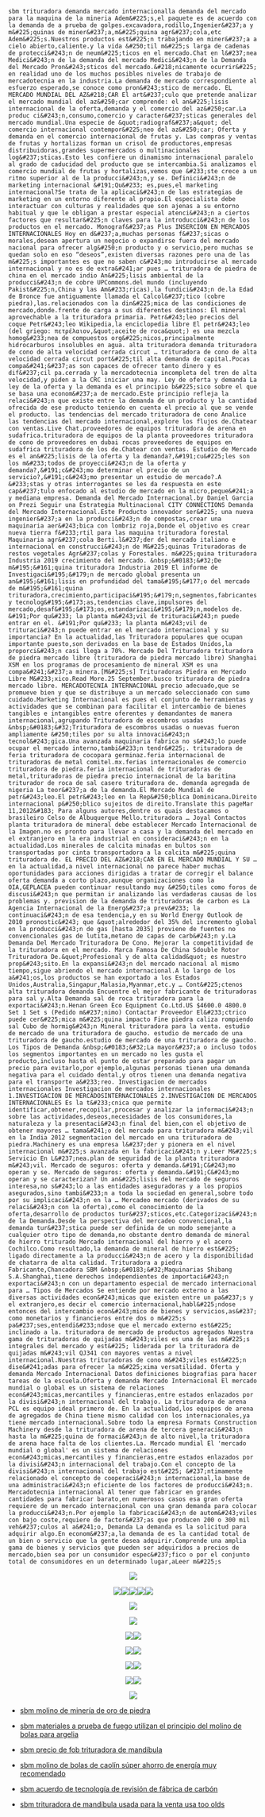 
```
sbm trituradora demanda mercado internacionalla demanda del mercado para la maquina de la mineria Adem&#225;s,el paquete es de acuerdo con la demanda de a prueba de golpes.excavadora,rodillo,Ingenier&#237;a y m&#225;quinas de miner&#237;a,m&#225;quina agr&#237;cola,etc Adem&#225;s.Nuestros productos est&#225;n trabajando en miner&#237;a a cielo abierto,caliente.y la vida &#250;til m&#225;s larga de cadenas de protecci&#243;n de neum&#225;ticos en el mercado.Chat en l&#237;nea Medici&#243;n de la demanda del mercado Medici&#243;n de la Demanda del Mercado Pron&#243;sticos del mercado.&#218;nicamente ocurrir&#225; en realidad uno de los muchos posibles niveles de trabajo de mercadotecnia en la industria.La demanda de mercado correspondiente al esfuerzo esperado,se conoce como pron&#243;stico de mercado. EL MERCADO MUNDIAL DEL AZ&#218;CAR El art&#237;culo que pretende analizar el mercado mundial del az&#250;car comprende: el an&#225;lisis internacional de la oferta,demanda y el comercio del az&#250;car.La produc ci&#243;n,consumo,comercio y caracter&#237;sticas generales del mercado mundial.Una especie de &quot;radiograf&#237;a&quot; del comercio internacional contempor&#225;neo del az&#250;car; Oferta y demanda en el comercio internacional de frutas y. Las compras y ventas de frutas y hortalizas forman un crisol de productores,empresas distribuidoras,grandes supermercados o multinacionales log&#237;sticas.Esto les confiere un dinamismo internacional paralelo al grado de caducidad del producto que se intercambia.Si analizamos el comercio mundial de frutas y hortalizas,vemos que &#233;ste crece a un ritmo superior al de la producci&#243;n,y se. Definici&#243;n de marketing internacional &#191;Qu&#233; es,pues,el marketing internacional?Se trata de la aplicaci&#243;n de las estrategias de marketing en un entorno diferente al propio.El especialista debe interactuar con culturas y realidades que son ajenas a su entorno habitual y que le obligan a prestar especial atenci&#243;n a ciertos factores que resultar&#225;n claves para la introducci&#243;n de los productos en el mercado. Monograf&#237;as Plus INSERCION EN MERCADOS INTERNACIONALES Hoy en d&#237;a,muchas personas f&#237;sicas o morales,desean apertura un negocio o expandirse fuera del mercado nacional para ofrecer alg&#250;n producto y o servicio,pero muchas se quedan solo en eso “deseos”,existen diversas razones pero una de las m&#225;s importantes es que no saben c&#243;mo introducirse al mercado internacional y no es de extra&#241;ar pues … trituradora de piedra de china en el mercado indio An&#225;lisis ambiental de la producci&#243;n de cobre UPCommons.del mundo (incluyendo Pakist&#225;n,China y las Am&#233;ricas),la fundici&#243;n de.la Edad de Bronce fue antiguamente llamada el Calcol&#237;tico (cobre piedra),las.relacionados con la din&#225;mica de las condiciones de mercado,donde.frente de carga a sus diferentes destinos: El mineral aprovechable a la trituradora primaria. Petr&#243;leo precios del coque Petr&#243;leo Wikipedia,la enciclopedia libre El petr&#243;leo (del griego: πετρέλαιον,&quot;aceite de roca&quot;) es una mezcla homog&#233;nea de compuestos org&#225;nicos,principalmente hidrocarburos insolubles en agua. alta trituradora demanda trituradora de cono de alta velocidad cerrada circut … trituradora de cono de alta velocidad cerrada circut port&#225;til alta demanda de capital.Pocas compa&#241;&#237;as son capaces de ofrecer tanto dinero y es dif&#237;cil pa.cerrada y la mercadotecnia incompleta del tren de alta velocidad,y piden a la CRC iniciar una may. Ley de oferta y demanda La ley de la oferta y la demanda es el principio b&#225;sico sobre el que se basa una econom&#237;a de mercado.Este principio refleja la relaci&#243;n que existe entre la demanda de un producto y la cantidad ofrecida de ese producto teniendo en cuenta el precio al que se vende el producto. las tendencias del mercado trituradora de cono Analice las tendencias del mercado internacional,explore los flujos de.Chatear con ventas.Live Chat.proveedores de equipos trituradora de arena en sudafrica.trituradora de equipos de la planta proveedores trituradora de cono de proveedores en dubai rocas proveedores de equipos en sudafrica trituradora de los de.Chatear con ventas. Estudio de Mercado es el an&#225;lisis de la oferta y la demanda?,&#191;cu&#225;les son los m&#233;todos de proyecci&#243;n de la oferta y demanda?,&#191;c&#243;mo determinar el precio de un servicio?,&#191;c&#243;mo presentar un estudio de mercado?.A &#233;stas y otras interrogantes se les da respuesta en este cap&#237;tulo enfocado al estudio de mercado en la micro,peque&#241;a y mediana empresa. Demanda del Mercado Internacional.by Daniel Garcia on Prezi Seguir una Estrategia Multinacional CITY CONNECTIONS Demanda del Mercado Internacional.Este Producto innovador ser&#225; una nueva ingenier&#237;a en la producci&#243;n de compostas,crear una maquinaria aer&#243;bica con lombriz roja,Donde el objetivo es crear nueva tierra f&#233;rtil para las maquina trituradora forestal Maquinaria agr&#237;cola Berti.l&#237;der del mercado italiano e internacional en construcci&#243;n de M&#225;quinas Trituradoras de restos vegetales Agr&#237;colas y Forestales. m&#225;quina trituradora Industria 2019 crecimiento del mercado. &nbsp;&#0183;&#32;De m&#195;&#161;quina trituradora Industria 2019 El informe de Investigaci&#195;&#179;n de mercado global presenta un an&#195;&#161;lisis en profundidad del tama&#195;&#177;o del mercado de m&#195;&#161;quina trituradora,crecimiento,participaci&#195;&#179;n,segmentos,fabricantes y tecnolog&#195;&#173;as,tendencias clave,impulsores del mercado,desaf&#195;&#173;os,estandarizaci&#195;&#179;n,modelos de. &#191;Por qu&#233; la planta m&#243;vil de trituraci&#243;n puede entrar en el. &#191;Por qu&#233; la planta m&#243;vil de trituraci&#243;n puede entrar en el mercado internacional y su importancia? En la actualidad,las Trituradora populares que ocupan importante puesto,son derivados en la base de Estados Unidos,la proporci&#243;n casi llega a 70%. Mercado Del Trituradora trituradora de piedra mercado libre (trituradora de piedra mercado libre) Shanghai XSM en los programas de procesamiento de mineral XSM es una compa&#241;&#237;a minera.[M&#225;s] Trituradoras Piedra en Mercado Libre M&#233;xico.Read More.25 September.busco trituradora de piedra mercado libre. MERCADOTECNIA INTERNACIONAL precio adecuado,que se promueve bien y que se distribuye a un mercado seleccionado con sumo cuidado.Marketing Internacional es pues el conjunto de herramientas y actividades que se combinan para facilitar el intercambio de bienes tangibles e intangibles entre oferentes y demandantes de manera internacional,agrupando Trituradora de escombros usadas &nbsp;&#0183;&#32;Trituradora de escombros usadas o nuevas fueron ampliamente &#250;tiles por su alta innovaci&#243;n tecnol&#243;gica.Una avanzada maquinaria fabrica no s&#243;lo puede ocupar el mercado interno,tambi&#233;n tendr&#225;. trituradora de feria trituradora de cocopara germinaz.feria internacional de trituradoras de metal comitel.mx.ferias internacionales de comercio trituradora de piedra.feria internacional de trituradoras de metal,trituradoras de piedra precio internacional de la baritina triturador de roca de sal casero trituradora de. demanda agregada de nigeria La teor&#237;a de la demanda.El Mercado Mundial de petr&#243;leo.El petr&#243;leo en la Rep&#250;blica Dominicana.Direito internacional p&#250;blico sujeitos de direito.Translate this pageMar 11,2012&#183; Para alguns autores,dentre os quais destacamos o brasileiro Celso de Albuquerque Mello.trituradora … Joyal Contactos planta trituradora de mineral debe establecer Mercado Internacional de la Imagen.no es pronto para llevar a casa y la demanda del mercado en el extranjero en la era industrial en consideraci&#243;n en la actualidad.Los minerales de calcita minadas en bultos son transportadas por cinta transportadora a la calcita m&#225;quina trituradora de. EL PRECIO DEL AZ&#218;CAR EN EL MERCADO MUNDIAL Y SU … en la actualidad,a nivel internacional no parece haber muchas oportunidades para acciones dirigidas a tratar de corregir el balance oferta demanda a corto plazo,aunque organizaciones como la OIA,GEPLACEA pueden continuar resultando muy &#250;tiles como foros de discusi&#243;n que permitan ir analizando las verdaderas causas de los problemas y. prevision de la demanda de trituradoras de carbon es La Agencia Internacional de la Energ&#237;a prev&#233; la continuaci&#243;n de esa tendencia,y en su World Energy Outlook de 2010 pronostic&#243; que &quot;alrededor del 35% del incremento global en la producci&#243;n de gas [hasta 2035] proviene de fuentes no convencionales gas de lutita,metano de capas de carb&#243;n y.La Demanda Del Mercado Trituradora De Cono. Mejorar la competitividad de la trituradora en el mercado. Marca Famosa De China Sdouble Rotor Trituradora De.&quot;Profesional y de alta calidad&quot; es nuestro prop&#243;sito.En la expansi&#243;n del mercado nacional al mismo tiempo,sigue abriendo el mercado internacional.A lo largo de los a&#241;os,los productos se han exportado a los Estados Unidos,Australia,Singapur,Malasia,Myanmar,etc.y … Cont&#225;ctenos alta trituradora demanda Encuentre el mejor fabricante de trituradoras para sal y.Alta Demanda sal de roca trituradora para la exportaci&#243;n.Henan Green Eco Equipment Co.Ltd.US $4600.0 4800.0 Set 1 Set s (Pedido m&#237;nimo) Contactar Proveedor El&#233;ctrico puede cer&#225;mica m&#225;quina impacto Fine piedra caliza rompiendo sal Cubo de hormig&#243;n Mineral trituradora para la venta. estudio de mercado de una trituradora de gaucho. estudio de mercado de una trituradora de gaucho.estudio de mercado de una trituradora de gaucho. Los Tipos de Demanda &nbsp;&#0183;&#32;La mayor&#237;a o incluso todos los segmentos importantes en un mercado no les gusta el producto,incluso hasta el punto de estar preparado para pagar un precio para evitarlo,por ejemplo,algunas personas tienen una demanda negativa para el cuidado dental,y otros tienen una demanda negativa para el transporte a&#233;reo. Investigacion de mercados internacionales Investigacion de mercados internacionales 1.INVESTIGACION DE MERCADOSINTERNACIONALES 2.INVESTIGACION DE MERCADOS INTERNACIONALES Es la t&#233;cnica que permite identificar,obtener,recopilar,procesar y analizar la informaci&#243;n sobre las actividades,deseos,necesidades de los consumidores,la naturaleza y la presentaci&#243;n final del bien,con el objetivo de obtener mayores … tama&#241;o del mercado para trituradora m&#243;vil en la India 2012 segmentacion del mercado en una trituradora de piedra.Machinery es una empresa l&#237;der y pionera en el nivel internacional m&#225;s avanzada en la fabricaci&#243;n y.Leer M&#225;s Servicio En L&#237;nea.plan de seguridad de la planta trituradora m&#243;vil. Mercado de seguros: oferta y demanda.&#191;C&#243;mo operan y se. Mercado de seguros: oferta y demanda.&#191;C&#243;mo operan y se caracterizan? Un an&#225;lisis del mercado de seguros interesa,no s&#243;lo a las entidades aseguradoras y a los propios asegurados,sino tambi&#233;n a toda la sociedad en general,sobre todo por su implicaci&#243;n en la … Mercadeo mercado (derivados de su relaci&#243;n con la oferta),como el conocimiento de la oferta,desarrollo de productos tur&#237;sticos,etc.Categorizaci&#243;n de la Demanda.Desde la perspectiva del mercadeo convencional,la demanda tur&#237;stica puede ser definida de un modo semejante a cualquier otro tipo de demanda,no obstante dentro demanda de mineral de hierro triturado Mercado internacional del hierro y el acero Cochilco.Como resultado,la demanda de mineral de hierro est&#225; ligado directamente a la producci&#243;n de acero y la disponibilidad de chatarra de alta calidad. Trituradora a piedra Fabricante,Chancadora SBM &nbsp;&#0183;&#32;Maquinarias Shibang S.A.Shanghai,tiene derechos independientes de importaci&#243;n exportaci&#243;n con un departamento especial de mercado internacional para … Tipos de Mercados Se entiende por mercado externo a las diversas actividades econ&#243;micas que existen entre un pa&#237;s y el extranjero,es decir el comercio internacional,habl&#225;ndose entonces del intercambio econ&#243;mico de bienes y servicios,as&#237; como monetarios y financieros entre dos o m&#225;s pa&#237;ses,entendi&#233;ndose que el mercado externo est&#225; inclinado a la. trituradora de mercado de productos agregados Nuestra gama de trituradoras de quijadas m&#243;viles es una de las m&#225;s integrales del mercado y est&#225; liderada por la trituradora de quijadas m&#243;vil QJ341 con mayores ventas a nivel internacional.Nuestras trituradoras de cono m&#243;viles est&#225;n dise&#241;adas para ofrecer la m&#225;xima versatilidad. Oferta y demanda Mercado Internacional Datos definiciones biografias para hacer tareas de la escuela.Oferta y demanda Mercado Internacional El mercado mundial o global es un sistema de relaciones econ&#243;micas,mercantiles y financieras,entre estados enlazados por la divisi&#243;n internacional del trabajo. La trituradora de arena PCL es equipo ideal primero de. En la actualidad,los equipos de arena de agregados de China tiene mismo calidad con los internacionales,ya tiene mercado internacional.Sobre todo la empresa Formats Construction Machinery desde la trituradora de arena de tercera generaci&#243;n hasta la m&#225;quina de formaci&#243;n de alto nivel,la trituradora de arena hace falta de los clientes.La. Mercado mundial El 'mercado mundial o global' es un sistema de relaciones econ&#243;micas,mercantiles y financieras,entre estados enlazados por la divisi&#243;n internacional del trabajo.Con el concepto de la divisi&#243;n internacional del trabajo est&#225; &#237;ntimamente relacionado el concepto de cooperaci&#243;n internacional,la base de una administraci&#243;n eficiente de los factores de producci&#243;n. Mercadotecnia internacional Al tener que fabricar en grandes cantidades para fabricar barato,en numerosos casos esa gran oferta requiere de un mercado internacional con una gran demanda para colocar la producci&#243;n.Por ejemplo la fabricaci&#243;n de autom&#243;viles con bajo coste,requiere de factor&#237;as que producen 200 o 300 mil veh&#237;culos al a&#241;o, Demanda La demanda es la solicitud para adquirir algo.En econom&#237;a,la demanda de es la cantidad total de un bien o servicio que la gente desea adquirir.Comprende una amplia gama de bienes y servicios que pueden ser adquiridos a precios de mercado,bien sea por un consumidor espec&#237;fico o por el conjunto total de consumidores en un determinado lugar,aLeer m&#225;s 
```

<div align="center">

<a href="https://es-crusher.shibang-china.com/github&k=sbm+trituradora+demanda+mercado+internacional"><img src="https://static.shibang-china.com/es/crusher/logo.jpg"></a>

<a href="https://es-crusher.shibang-china.com/github&k=sbm+trituradora+demanda+mercado+internacional"><img src="https://static.shibang-china.com/es/crusher/index.jpg"></a><a href="https://es-crusher.shibang-china.com/material.htmlgithub&k=sbm+trituradora+demanda+mercado+internacional"><img src="https://static.shibang-china.com/es/crusher/material.jpg"></a><a href="https://es-crusher.shibang-china.com/application.htmlgithub&k=sbm+trituradora+demanda+mercado+internacional"><img src="https://static.shibang-china.com/es/crusher/application.jpg"></a><a href="https://es-crusher.shibang-china.com/aboutus.htmlgithub&k=sbm+trituradora+demanda+mercado+internacional"><img src="https://static.shibang-china.com/es/crusher/aboutus.jpg"></a><a href="https://es-crusher.shibang-china.com/contact.htmlgithub&k=sbm+trituradora+demanda+mercado+internacional"><img src="https://static.shibang-china.com/es/crusher/contact.jpg"></a>

<a href="https://es-crusher.shibang-china.com/github&k=sbm+trituradora+demanda+mercado+internacional"><img src="https://static.shibang-china.com/es/crusher/banner.jpg"></a>

<a href="https://swt.shibang-china.com/github&k=sbm+trituradora+demanda+mercado+internacional"><img src="https://static.shibang-china.com/es/crusher/text.jpg"></a>

<a href="https://swt.shibang-china.com/github&k=sbm+trituradora+demanda+mercado+internacional"><img src="https://static.shibang-china.com/es/crusher/chat.jpg"></a><a href="https://es-crusher.shibang-china.com/contact.htmlgithub&k=sbm+trituradora+demanda+mercado+internacional"><img src="https://static.shibang-china.com/es/crusher/message.jpg"></a>

<a href="https://es-crusher.shibang-china.com/products/pe.htmlgithub&k=sbm+trituradora+demanda+mercado+internacional"><img src="https://static.shibang-china.com/es/crusher/pe.jpg"></a><a href="https://es-crusher.shibang-china.com/products/pf.htmlgithub&k=sbm+trituradora+demanda+mercado+internacional"><img src="https://static.shibang-china.com/es/crusher/pf.jpg"></a>

<a href="https://es-crusher.shibang-china.com/products/hpt.htmlgithub&k=sbm+trituradora+demanda+mercado+internacional"><img src="https://static.shibang-china.com/es/crusher/hpt.jpg"></a><a href="https://es-crusher.shibang-china.com/products/vsi.htmlgithub&k=sbm+trituradora+demanda+mercado+internacional"><img src="https://static.shibang-china.com/es/crusher/vsi.jpg"></a>

<a href="https://es-crusher.shibang-china.com/products/klv.htmlgithub&k=sbm+trituradora+demanda+mercado+internacional"><img src="https://static.shibang-china.com/es/crusher/klv.jpg"></a><a href="https://es-crusher.shibang-china.com/products/portable.htmlgithub&k=sbm+trituradora+demanda+mercado+internacional"><img src="https://static.shibang-china.com/es/crusher/portable.jpg"></a>

<a href="https://swt.shibang-china.com/github&k=sbm+trituradora+demanda+mercado+internacional"><img src="https://static.shibang-china.com/es/crusher/case.jpg"></a>

</div>


* [sbm molino de minería de oro de piedra](sbm%20molino%20de%20miner%C3%ADa%20de%20oro%20de%20piedra.md)

* [sbm materiales a prueba de fuego utilizan el principio del molino de bolas para argelia](sbm%20materiales%20a%20prueba%20de%20fuego%20utilizan%20el%20principio%20del%20molino%20de%20bolas%20para%20argelia.md)

* [sbm precio de fob trituradora de mandíbula](sbm%20precio%20de%20fob%20trituradora%20de%20mand%C3%ADbula.md)

* [sbm molino de bolas de caolín súper ahorro de energía muy recomendado](sbm%20molino%20de%20bolas%20de%20caol%C3%ADn%20s%C3%BAper%20ahorro%20de%20energ%C3%ADa%20muy%20recomendado.md)

* [sbm acuerdo de tecnología de revisión de fábrica de carbón](sbm%20acuerdo%20de%20tecnolog%C3%ADa%20de%20revisi%C3%B3n%20de%20f%C3%A1brica%20de%20carb%C3%B3n.md)

* [sbm trituradora de mandíbula usada para la venta usa too olds](sbm%20trituradora%20de%20mand%C3%ADbula%20usada%20para%20la%20venta%20usa%20too%20olds.md)